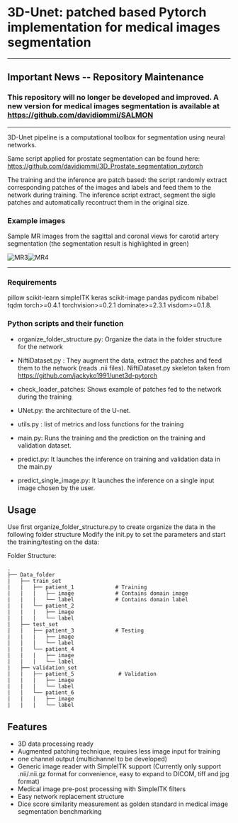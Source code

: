 # 3D-Unet: patched based Pytorch implementation for medical images segmentation

*******************************************************************************
## Important News -- Repository Maintenance 

### This repository will no longer be developed and improved. A new version for medical images segmentation is available at https://github.com/davidiommi/SALMON 
*******************************************************************************

3D-Unet pipeline is a computational toolbox for segmentation using neural networks.

Same script applied for prostate segmentation can be found here: https://github.com/davidiommi/3D_Prostate_segmentation_pytorch

The training and the inference are patch based: the script randomly extract corresponding patches of the images and labels and feed them to the network during training.
The inference script extract, segment the sigle patches and automatically recontruct them in the original size.

### Example images

Sample MR images from the sagittal and coronal views for carotid artery segmentation (the segmentation result is highlighted in green)

![MR3](images/3.JPG)![MR4](images/4.JPG)
*******************************************************************************

### Requirements
pillow
scikit-learn
simpleITK
keras
scikit-image
pandas
pydicom
nibabel
tqdm
torch>=0.4.1
torchvision>=0.2.1
dominate>=2.3.1
visdom>=0.1.8.

### Python scripts and their function

- organize_folder_structure.py: Organize the data in the folder structure for the network

- NiftiDataset.py : They augment the data, extract the patches and feed them to the network (reads .nii files). NiftiDataset.py
  skeleton taken from https://github.com/jackyko1991/unet3d-pytorch

- check_loader_patches: Shows example of patches fed to the network during the training  

- UNet.py: the architecture of the U-net.

- utils.py : list of metrics and loss functions for the training

- main.py: Runs the training and the prediction on the training and validation dataset.

- predict.py: It launches the inference on training and validation data in the main.py

- predict_single_image.py: It launches the inference on a single input image chosen by the user.

## Usage
Use first organize_folder_structure.py to create organize the data in the following folder structure
Modify the init.py to set the parameters and start the training/testing on the data:

Folder Structure:

	.
	├── Data_folder                   
	|   ├── train_set              
	|   |   ├── patient_1             # Training
	|   |   |   ├── image             # Contains domain image 
	|   |   |   └── label             # Contains domain label 
	|   |   └── patient_2             
	|   |   |   ├── image              
	|   |   |   └── label              
	|   ├── test_set               
	|   |   ├── patient_3             # Testing
	|   |   |   ├── image              
	|   |   |   └── label              
	|   |   └── patient_4             
	|   |   |   ├── image              
	|   |   |   └── label              
	|   ├── validation_set               
	|   |   ├── patient_5              # Validation
	|   |   |   ├── image             
	|   |   |   └── label              
	|   |   └── patient_6             
	|   |   |   ├── image              
	|   |   |   └── label              

## Features
- 3D data processing ready
- Augmented patching technique, requires less image input for training
- one channel output (multichannel to be developed)
- Generic image reader with SimpleITK support (Currently only support .nii/.nii.gz format for convenience, easy to expand to DICOM, tiff and jpg format)
- Medical image pre-post processing with SimpleITK filters
- Easy network replacement structure
- Dice score similarity measurement as golden standard in medical image segmentation benchmarking

